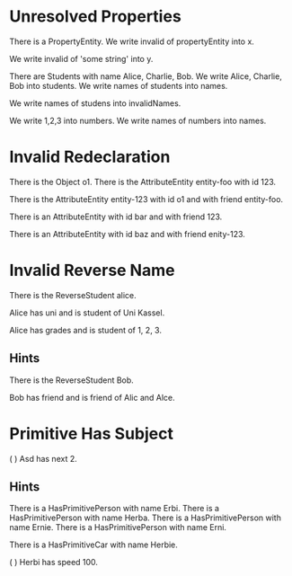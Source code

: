 # Unresolved Properties

There is a PropertyEntity.
We write invalid of propertyEntity into x.
<!--     ^
error: unresolved attribute or association 'PropertyEntity.invalid' [property.unresolved]
-->

We write invalid of 'some string' into y.
<!--     ^
error: unresolved attribute or association 'String.invalid' - 'String' is a primitive type [property.unresolved.primitive]
-->

There are Students with name Alice, Charlie, Bob.
We write Alice, Charlie, Bob into students.
We write names of students into names.
<!--     ^
error: unresolved attribute or association 'Student.names' [property.unresolved]
         ^
note: perhaps you meant to access 'name' instead of 'names'? [property.typo]
-->

We write names of studens into invalidNames.
<!--     ^
error: unresolved attribute or association 'String.names' - 'String' is a primitive type [property.unresolved.primitive]
                  ^
note: perhaps you meant to refer to 'students' instead of the string literal 'studens'? [stringliteral.typo]
-->

We write 1,2,3 into numbers.
We write names of numbers into names.
<!--     ^
error: unresolved attribute or association 'int.names' - 'int' is a primitive type [property.unresolved.primitive]
-->

# Invalid Redeclaration

There is the Object o1.
There is the AttributeEntity entity-foo with id 123.
<!--                                         ^
note: 'AttributeEntity.id' was first declared here [property.declaration.first]
-->

There is the AttributeEntity entity-123 with id o1 and with friend entity-foo.
<!--                                         ^
error: conflicting redeclaration of 'AttributeEntity.id' [property.redeclaration.conflict]
                                             ^
note: was: attribute of one 'int' [conflict.old]
                                             ^
note: now: attribute of one 'Object' [conflict.new]
                                                            ^
note: 'AttributeEntity.friend' was first declared here [property.declaration.first]
-->

There is an AttributeEntity with id bar and with friend 123.
<!--                                             ^
error: conflicting redeclaration of 'AttributeEntity.friend' [property.redeclaration.conflict]
                                                 ^
note: was: association to one 'AttributeEntity' [conflict.old]
                                                 ^
note: now: attribute of one 'int' [conflict.new]
-->

There is an AttributeEntity with id baz and with friend enity-123.
<!--                                             ^
error: conflicting redeclaration of 'AttributeEntity.friend' [property.redeclaration.conflict]
                                                 ^
note: was: association to one 'AttributeEntity' [conflict.old]
                                                 ^
note: now: attribute of one 'String' [conflict.new]
                                                        ^
note: perhaps you meant to refer to 'entity123' instead of the string literal 'enity-123'? [stringliteral.typo]
-->

# Invalid Reverse Name

There is the ReverseStudent alice.

Alice has uni and is student of Uni Kassel.
<!--                 ^
error: invalid reverse association name 'student' - 'ReverseStudent.uni' is an attribute, not an association [attribute.reverse.name]
-->

Alice has grades and is student of 1, 2, 3.
<!--                    ^
error: invalid reverse association name 'student' - 'ReverseStudent.grades' is an attribute, not an association [attribute.reverse.name]
                                   ^
note: elements of list expression have common type 'int' [list.type]
-->

## Hints

There is the ReverseStudent Bob.

Bob has friend and is friend of Alic and Alce.
<!--                  ^
error: invalid reverse association name 'friend' - 'ReverseStudent.friend' is an attribute, not an association [attribute.reverse.name]
                                ^
note: elements of list expression have common type 'String' [list.type]
                                ^
note: perhaps you meant to refer to 'alice' instead of the string literal 'Alic'? [stringliteral.typo]
                                         ^
note: perhaps you meant to refer to 'alice' instead of the string literal 'Alce'? [stringliteral.typo]
-->

# Primitive Has Subject

(   ) Asd has next 2.
<!--  ^
error: invalid has sentence - subject has primitive type 'String' [has.subject.primitive]
-->

## Hints

There is a HasPrimitivePerson with name Erbi.
There is a HasPrimitivePerson with name Herba.
There is a HasPrimitivePerson with name Ernie.
There is a HasPrimitivePerson with name Erni.

There is a HasPrimitiveCar with name Herbie.

(  ) Herbi has speed 100.
<!-- ^
error: invalid has sentence - subject has primitive type 'String' [has.subject.primitive]
     ^
note: perhaps you meant to refer to 'herbie' instead of the string literal 'Herbi'? [stringliteral.typo]
     ^
note: perhaps you meant to refer to 'erni' instead of the string literal 'Herbi'? [stringliteral.typo]
     ^
note: perhaps you meant to refer to 'erbi' instead of the string literal 'Herbi'? [stringliteral.typo]
     ^
note: perhaps you meant to refer to 'herba' instead of the string literal 'Herbi'? [stringliteral.typo]
-->
